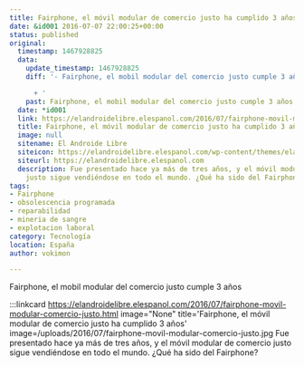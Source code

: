 ```yaml
---
title: Fairphone, el móvil modular de comercio justo ha cumplido 3 años
date: &id001 2016-07-07 22:00:25+00:00
status: published
original:
  timestamp: 1467928825
  data:
    update_timestamp: 1467928825
    diff: '- Fairphone, el mobil modular del comercio justo cumple 3 años

      + '
    past: Fairphone, el mobil modular del comercio justo cumple 3 años
  date: *id001
  link: https://elandroidelibre.elespanol.com/2016/07/fairphone-movil-modular-comercio-justo.html
  title: Fairphone, el móvil modular de comercio justo ha cumplido 3 años
  image: null
  sitename: El Androide Libre
  siteicon: https://elandroidelibre.elespanol.com/wp-content/themes/elandroidelibre/images/favicon-32x32.png
  siteurl: https://elandroidelibre.elespanol.com
  description: Fue presentado hace ya más de tres años, y el móvil modular de comercio
    justo sigue vendiéndose en todo el mundo. ¿Qué ha sido del Fairphone?
tags:
- Fairphone
- obsolescencia programada
- reparabilidad
- mineria de sangre
- explotacion laboral
category: Tecnología
location: España
author: vokimon

---
```

Fairphone, el mobil modular del comercio justo cumple 3 años

:::linkcard https://elandroidelibre.elespanol.com/2016/07/fairphone-movil-modular-comercio-justo.html image="None" title='Fairphone, el móvil modular de comercio justo ha cumplido 3 años' image=/uploads/2016/07/fairphone-movil-modular-comercio-justo.jpg
    Fue presentado hace ya más de tres años, y el móvil modular de comercio justo sigue vendiéndose en todo el mundo. ¿Qué ha sido del Fairphone?

